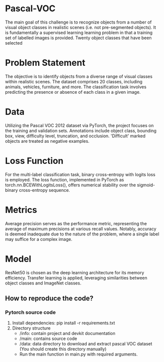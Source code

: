 # Pascal-VOC
The main goal of this challenge is to recognize objects from a number of visual object classes in realistic scenes (i.e. not pre-segmented objects). It is fundamentally a supervised learning learning problem in that a training set of labelled images is provided. Twenty object classes that have been selected 

# Problem Statement
The objective is to identify objects from a diverse range of visual classes within realistic scenes. The dataset comprises 20 classes, including animals, vehicles, furniture, and more. The classification task involves predicting the presence or absence of each class in a given image.

# Data
Utilizing the Pascal VOC 2012 dataset via PyTorch, the project focuses on the training and validation sets. Annotations include object class, bounding box, view, difficulty level, truncation, and occlusion. 'Difficult' marked objects are treated as negative examples.

# Loss Function
For the multi-label classification task, binary cross-entropy with logits loss is employed. The loss function, implemented in PyTorch as torch.nn.BCEWithLogitsLoss(), offers numerical stability over the sigmoid-binary cross-entropy sequence.

# Metrics
Average precision serves as the performance metric, representing the average of maximum precisions at various recall values. Notably, accuracy is deemed inadequate due to the nature of the problem, where a single label may suffice for a complex image.

# Model
ResNet50 is chosen as the deep learning architecture for its memory efficiency. Transfer learning is applied, leveraging similarities between object classes and ImageNet classes.

## How to reproduce the code?
### Pytorch source code
1. Install dependencies: pip install -r requirements.txt
2. Directory structure
    * /info: contain project and devkit documentation
    * /main: contains source code
    * /data: data directory to download and extract pascal VOC dataset (You should create this directory manually)
    * Run the main function in main.py with required arguments.
